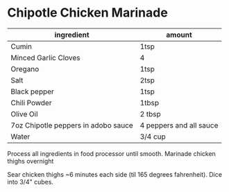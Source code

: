 # Chipotle Chicken Marinade

| ingredient                          | amount                  |
| ----------------------------------- | ----------------------- |
| Cumin                               | 1tsp                    |
| Minced Garlic Cloves                | 4                       |
| Oregano                             | 1tsp                    |
| Salt                                | 2tsp                    |
| Black pepper                        | 1tsp                    |
| Chili Powder                        | 1tbsp                   |
| Olive Oil                           | 2 tbsp                  |
| 7oz Chipotle peppers in adobo sauce | 4 peppers and all sauce |
| Water                               | 3/4 cup                 |

Process all ingredients in food processor until smooth. Marinade chicken thighs overnight

Sear chicken thighs ~6 minutes each side (til 165 degrees fahrenheit). Dice into 3/4" cubes.
